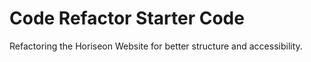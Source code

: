 # Code Refactor Starter Code
Refactoring the Horiseon Website for better structure and accessibility. 